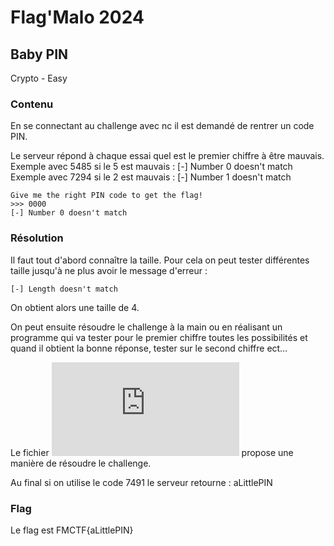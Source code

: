 # Flag'Malo 2024

## Baby PIN

Crypto - Easy

### Contenu

En se connectant au challenge avec nc il est demandé de rentrer un code PIN.

Le serveur répond à chaque essai quel est le premier chiffre à être mauvais.
Exemple avec 5485 si le 5 est mauvais : [-] Number 0 doesn't match
Exemple avec 7294 si le 2 est mauvais : [-] Number 1 doesn't match
```
Give me the right PIN code to get the flag!
>>> 0000
[-] Number 0 doesn't match
```

### Résolution

Il faut tout d'abord connaître la taille. Pour cela on peut tester différentes taille jusqu'à ne plus avoir le message d'erreur :
```
[-] Length doesn't match
```
On obtient alors une taille de 4.

On peut ensuite résoudre le challenge à la main ou en réalisant un programme qui va tester pour le premier chiffre toutes les possibilités et quand il obtient la bonne réponse, tester sur le second chiffre ect…

Le fichier ![Solution.py](https://github.com/SolixReal/Flag-Malo-2024/blob/main/Baby-Pin/Solution/solution.py) propose une manière de résoudre le challenge.

Au final si on utilise le code 7491 le serveur retourne : aLittlePIN

### Flag

Le flag est FMCTF{aLittlePIN}
